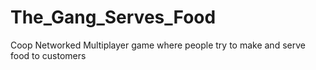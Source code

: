# The_Gang_Serves_Food
 Coop Networked Multiplayer game where people try to make and serve food to customers
